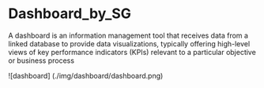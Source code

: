 # Dashboard_by_SG

A dashboard is an information management tool that receives data from a linked database to provide data visualizations, typically offering high-level views of key performance indicators (KPIs) relevant to a particular objective or business process

![dashboard] (./img/dashboard/dashboard.png)
